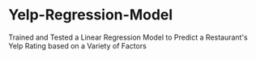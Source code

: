 # Yelp-Regression-Model
Trained and Tested a Linear Regression Model to Predict a Restaurant's Yelp Rating based on a Variety of Factors
